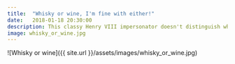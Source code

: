 ```yaml
---
title:  "Whisky or wine, I'm fine with either!"
date:   2018-01-18 20:30:00
description: This classy Henry VIII impersonator doesn't distinguish when it comes to a tipple.
image: whisky_or_wine.jpg
---
```


![Whisky or wine]({{ site.url }}/assets/images/whisky_or_wine.jpg)

